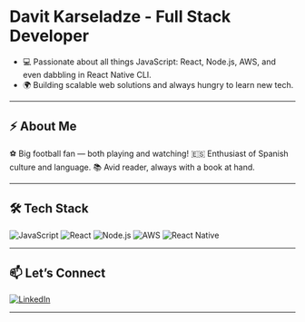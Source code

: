 # Davit Karseladze -  Full Stack Developer 

- 💻 Passionate about all things JavaScript: React, Node.js, AWS, and even dabbling in React Native CLI.
- 🌍 Building scalable web solutions and always hungry to learn new tech.

---

## ⚡ About Me

⚽ Big football fan — both playing and watching!
🇪🇸 Enthusiast of Spanish culture and language.
📚 Avid reader, always with a book at hand.

---

## 🛠️ Tech Stack

![JavaScript](https://img.shields.io/badge/-JavaScript-333?style=flat&logo=javascript)
![React](https://img.shields.io/badge/-React-333?style=flat&logo=react)
![Node.js](https://img.shields.io/badge/-Node.js-333?style=flat&logo=node.js)
![AWS](https://img.shields.io/badge/-AWS-333?style=flat&logo=amazon-aws)
![React Native](https://img.shields.io/badge/-React%20Native-333?style=flat&logo=react)

---

## 📫 Let’s Connect

[![LinkedIn](https://img.shields.io/badge/-David%20Karseladze-blue?style=flat&logo=linkedin)](https://www.linkedin.com/in/david-karseladze/)

---

<!--
**DatQarseladze/DatQarseladze** is a ✨ special ✨ repository because its `README.md` (this file) appears on your GitHub profile.
-->
